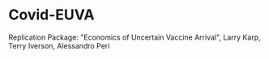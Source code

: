 # Covid-EUVA
Replication Package: "Economics of Uncertain Vaccine Arrival", Larry Karp, Terry Iverson, Alessandro Peri
